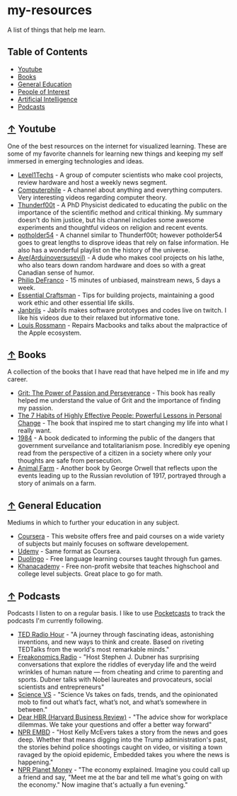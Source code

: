 # my-resources
A list of things that help me learn. 

## Table of Contents
- [Youtube](#-youtube)
- [Books](#-books)
- [General Education](#general-education)
- [People of Interest](#-poi)
- [Artificial Intelligence](#-ai)
- [Podcasts](#-podcasts)

## [↑](#-youtube) Youtube
One of the best resources on the internet for visualized learning. These are some of my favorite channels for learning new things and keeping my self immersed in emerging technologies and ideas.

* [Level1Techs](https://www.youtube.com/user/teksyndicate/featured) - A group of computer scientists who make cool projects, review hardware and host a weekly news segment.
* [Computerphile](https://www.youtube.com/channel/UC9-y-6csu5WGm29I7JiwpnA) - A channel about anything and everything computers. Very interesting videos regarding computer theory.
* [Thunderf00t](https://www.youtube.com/channel/UCmb8hO2ilV9vRa8cilis88A) - A PhD Physicist dedicated to educating the public on the importance of the scientific method and critical thinking. My summary doesn't do him justice, but his channel includes some awesome experiments and thoughtful videos on religion and recent events.
* [potholder54](https://www.youtube.com/channel/UCljE1ODdSF7LS9xx9eWq0GQ) - A channel similar to Thunderf00t; however potholder54 goes to great lengths to disprove ideas that rely on false information. He also has a wonderful playlist on the history of the universe.
* [Ave(Arduinoversusevil)](https://www.youtube.com/user/arduinoversusevil/featured) - A dude who makes cool projects on his lathe, who also tears down random hardware and does so with a great Canadian sense of humor.
* [Philip DeFranco](https://www.youtube.com/user/sxephil/about) - 15 minutes of unbiased, mainstream news, 5 days a week.
* [Essential Craftsman](https://www.youtube.com/channel/UCzr30osBdTmuFUS8IfXtXmg) - Tips for building projects, maintaining a good work ethic and other essential life skills.
* [Janbrils](https://www.youtube.com/channel/UCQALLeQPoZdZC4JNUboVEUg/featured) - Jabrils makes software prototypes and codes live on twitch. I like his videos due to their relaxed but informative tone.
* [Louis Rossmann](https://www.youtube.com/user/rossmanngroup) - Repairs Macbooks and talks about the malpractice of the Apple ecosystem.

## [↑](#-books) Books
A collection of the books that I have read that have helped me in life and my career.

* [Grit: The Power of Passion and Perseverance](angeladuckworth.com/grit-book/) - This book has really helped me understand the value of Grit and the importance of finding my passion.
* [The 7 Habits of Highly Effective People: Powerful Lessons in Personal Change](https://www.stephencovey.com/7habits/7habits.php) - The book that inspired me to start changing my life into what I really want.
* [1984](https://en.wikipedia.org/wiki/Nineteen_Eighty-Four) - A book dedicated to informing the public of the dangers that government surveilance and totalitarianism pose. Incredibly eye opening read from the perspective of a citizen in a society where only your thoughts are safe from persecution.
* [Animal Farm](https://en.wikipedia.org/wiki/Animal_Farm) - Another book by George Orwell that reflects upon the events leading up to the Russian revolution of 1917, portrayed through a story of animals on a farm.

## [↑](#general-education) General Education
Mediums in which to further your education in any subject.

* [Coursera](https://www.coursera.org/) - This website offers free and paid courses on a wide variety of subjects but mainly focuses on software developement.
* [Udemy](https://www.udemy.com/) - Same format as Coursera.
* [Duolingo](https://www.duolingo.com/) - Free language learning courses taught through fun games.
* [Khanacademy](https://www.khanacademy.org/) - Free non-profit website that teaches highschool and college level subjects. Great place to go for math.

## [↑](#-podcasts) Podcasts
Podcasts I listen to on a regular basis. I like to use [Pocketcasts](https://www.shiftyjelly.com/pocketcasts/) to track the podcasts I'm currently following.

* [TED Radio Hour](https://www.npr.org/programs/ted-radio-hour/) - "A journey through fascinating ideas, astonishing inventions, and new ways to think and create. Based on riveting TEDTalks from the world's most remarkable minds."
* [Freakonomics Radio](http://freakonomics.com/archive/) - "Host Stephen J. Dubner has surprising conversations that explore the riddles of everyday life and the weird wrinkles of human nature — from cheating and crime to parenting and sports. Dubner talks with Nobel laureates and provocateurs, social scientists and entrepreneurs"
* [Science VS](https://www.gimletmedia.com/science-vs) - "Science Vs takes on fads, trends, and the opinionated mob to find out what’s fact, what’s not, and what’s somewhere in between."
* [Dear HBR (Harvard Business Review)](https://hbr.org/2018/01/podcast-dear-hbr) - "The advice show for workplace dilemmas. We take your questions and offer a better way forward"
* [NPR EMBD](https://www.npr.org/podcasts/510311/embedded) - "Host Kelly McEvers takes a story from the news and goes deep. Whether that means digging into the Trump administration's past, the stories behind police shootings caught on video, or visiting a town ravaged by the opioid epidemic, Embedded takes you where the news is happening."
* [NPR Planet Money](https://www.npr.org/podcasts/510289/planet-money) - "The economy explained. Imagine you could call up a friend and say, "Meet me at the bar and tell me what's going on with the economy." Now imagine that's actually a fun evening."


